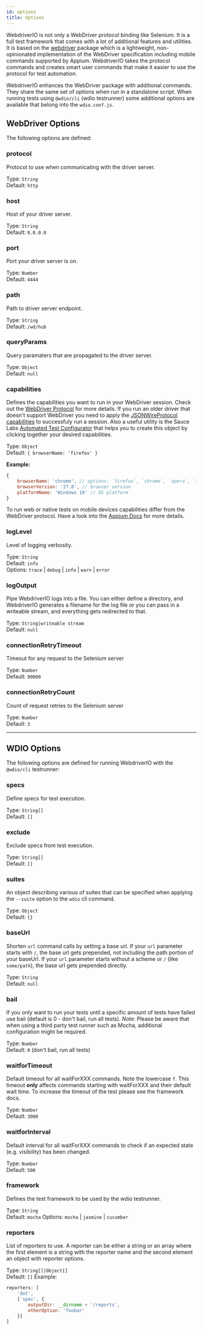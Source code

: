 ```yaml
---
id: options
title: Options
---
```


WebdriverIO is not only a WebDriver protocol binding like Selenium. It is a full test framework that comes with a lot of additional features and utilities. It is based on the [webdriver](https://www.npmjs.com/package/webdriver) package which is a lightweight, non-opinionated implementation of the WebDriver specification including mobile commands supported by Appium. WebdriverIO takes the protocol commands and creates smart user commands that make it easier to use the protocol for test automation.

WebdriverIO enhances the WebDriver package with additional commands. They share the same set of options when run in a standalone script. When running tests using `@wdio/cli` (wdio testrunner) some additional options are available that belong into the `wdio.conf.js`.

## WebDriver Options

The following options are defined:

### protocol

Protocol to use when communicating with the driver server.

Type: `String`  
Default: `http`

### host

Host of your driver server.

Type: `String`  
Default: `0.0.0.0`

### port

Port your driver server is on.

Type: `Number`  
Default: `4444`

### path

Path to driver server endpoint.

Type: `String`  
Default: `/wd/hub`

### queryParams

Query paramaters that are propagated to the driver server.

Type: `Object`  
Default: `null`

### capabilities

Defines the capabilities you want to run in your WebDriver session. Check out the [WebDriver Protocol](https://w3c.github.io/webdriver/#capabilities) for more details. If you run an older driver that doesn't support WebDriver you need to apply the [JSONWireProtocol capabilities](https://github.com/SeleniumHQ/selenium/wiki/DesiredCapabilities) to successfuly run a session. Also a useful utility is the Sauce Labs [Automated Test Configurator](https://wiki.saucelabs.com/display/DOCS/Platform+Configurator#/) that helps you to create this object by clicking together your desired capabilities.

Type: `Object`  
Default: `{ browserName: 'firefox' }`  


**Example:**

```js
{
    browserName: 'chrome', // options: `firefox`, `chrome`, `opera`, `safari`
    browserVersion: '27.0', // browser version
    platformName: 'Windows 10' // OS platform
}
```

To run web or native tests on mobile devices capabilities differ from the WebDriver protocol. Have a look into the [Appium Docs](http://appium.io/docs/en/writing-running-appium/caps/) for more details.

### logLevel

Level of logging verbosity.

Type: `String`  
Default: `info`  
Options: `trace` | `debug` | `info` | `warn` | `error`

### logOutput

Pipe WebdriverIO logs into a file. You can either define a directory, and WebdriverIO generates a filename for the log file or you can pass in a writeable stream, and everything gets redirected to that.

Type: `String|writeable stream`  
Default: `null`

### connectionRetryTimeout

Timeout for any request to the Selenium server

Type: `Number`  
Default: `90000`

### connectionRetryCount

Count of request retries to the Selenium server

Type: `Number`  
Default: `3`

* * *

## WDIO Options

The following options are defined for running WebdriverIO with the `@wdio/cli` testrunner:

### specs

Define specs for test execution.

Type: `String[]`  
Default: `[]`

### exclude

Exclude specs from test execution.

Type: `String[]`  
Default: `[]`

### suites

An object describing various of suites that can be specified when applying the `--suite` option to the `wdio` cli command.

Type: `Object`  
Default: `{}`

### baseUrl

Shorten `url` command calls by setting a base url. If your `url` parameter starts with `/`, the base url gets prepended, not including the path portion of your baseUrl. If your `url` parameter starts without a scheme or `/` (like `some/path`), the base url gets prepended directly.

Type: `String`  
Default: `null`

### bail

If you only want to run your tests until a specific amount of tests have failed use bail (default is 0 - don't bail, run all tests). *Note*: Please be aware that when using a third party test runner such as Mocha, additional configuration might be required.

Type: `Number`  
Default: `0` (don't bail, run all tests)

### waitforTimeout

Default timeout for all waitForXXX commands. Note the lowercase `f`. This timeout **only** affects commands starting with waitForXXX and their default wait time. To increase the timeout of the test please see the framework docs.

Type: `Number`  
Default: `3000`

### waitforInterval

Default interval for all waitForXXX commands to check if an expected state (e.g. visibility) has been changed.

Type: `Number`  
Default: `500`

### framework

Defines the test framework to be used by the wdio testrunner.

Type: `String`  
Default: `mocha` Options: `mocha` | `jasmine` | `cucumber`

### reporters

List of reporters to use. A reporter can be either a string or an array where the first element is a string with the reporter name and the second element an object with reporter options.

Type: `String[]|Object[]`  
Default: `[]` Example:

```js
reporters: [
    'dot',
    ['spec', {
        outputDir: __dirname + '/reports',
        otherOption: 'foobar'
    }]
]
```